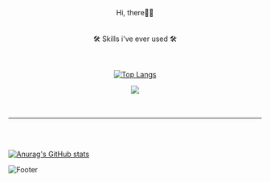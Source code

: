 <div align="center">  Hi, there👏👏</div>
<br/>
<br/>

<div align="center">🛠 Skills i've ever used 🛠 </div>
 
 <br/>
 <br/>
 
 <div align="center">
  
 [![Top Langs](https://github-readme-stats.vercel.app/api/top-langs/?username=wonstruckk)](https://github.com/wonstruckk/github-readme-stats)
 
 <img src="https://img.shields.io/badge/React-#61DAFB?style=flat-square&logo=React&logoColor=white"/>
 
  </div>

<br/>
<br/>


----------

<br/>
<br/>

[![Anurag's GitHub stats](https://github-readme-stats.vercel.app/api?username=wonstruckk)](https://github.com/wonstruckk/github-readme-stats)


![Footer](https://capsule-render.vercel.app/api?type=waving&color=auto&height=200&section=footer)

<!--
**wonstruckk/wonstruckk** is a ✨ _special_ ✨ repository because its `README.md` (this file) appears on your GitHub profile.

Here are some ideas to get you started:

- 🔭 I’m currently working on ...
- 🌱 I’m currently learning ...
- 👯 I’m looking to collaborate on ...Cancel changes
- 🤔 I’m looking for help with ...
- 💬 Ask me about ...
- 📫 How to reach me: ...
- 😄 Pronouns: ...
- ⚡ Fun fact: ...
-->

